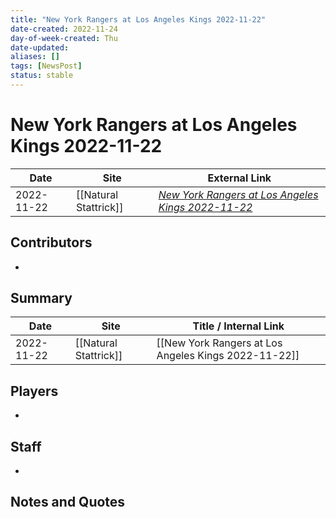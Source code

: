 ```yaml
---
title: "New York Rangers at Los Angeles Kings 2022-11-22"
date-created: 2022-11-24
day-of-week-created: Thu
date-updated: 
aliases: []
tags: [NewsPost]
status: stable
---
```


# New York Rangers at Los Angeles Kings 2022-11-22

| Date       | Site                  | External Link                                                                                                              |
| ---------- | --------------------- | -------------------------------------------------------------------------------------------------------------------------- |
| 2022-11-22 | [[Natural Stattrick]] | [*New York Rangers at Los Angeles Kings 2022-11-22*](https://www.naturalstattrick.com/game.php?season=20222023&game=20302) |

## Contributors
- 

## Summary
> 

| Date       | Site                  | Title / Internal Link                                |
| ---------- | --------------------- | ---------------------------------------------------- |
| 2022-11-22 | [[Natural Stattrick]] | [[New York Rangers at Los Angeles Kings 2022-11-22]] |

## Players
- 

## Staff
- 

## Notes and Quotes
> 

